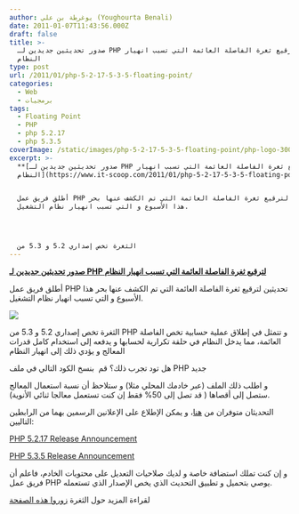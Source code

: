 ```yaml
---
author: يوغرطة بن علي (Youghourta Benali)
date: 2011-01-07T11:43:56.000Z
draft: false
title: >-
  صدور تحديثين جديدين لـ PHP لترقيع ثغرة الفاصلة العائمة التي تسبب انهيار
  النظام 
type: post
url: /2011/01/php-5-2-17-5-3-5-floating-point/
categories:
  - Web
  - برمجيات
tags:
  - Floating Point
  - PHP
  - php 5.2.17
  - php 5.3.5
coverImage: /static/images/php-5-2-17-5-3-5-floating-point/php-logo-300x158.png
excerpt: >-
  **[صدور تحديثين جديدين لـ PHP لترقيع ثغرة الفاصلة العائمة التي تسبب انهيار
  النظام](https://www.it-scoop.com/2011/01/php-5-2-17-5-3-5-floating-point)**


  أطلق فريق عمل PHP تحديثين لترقيع ثغرة الفاصلة العائمة التي تم الكشف عنها بحر
  هذا الأسبوع و التي تسبب انهيار نظام التشغيل.




  الثغرة تخص إصداري 5.2 و 5.3 من
---
```

**[صدور تحديثين جديدين لـ PHP لترقيع ثغرة الفاصلة العائمة التي تسبب انهيار النظام](https://www.it-scoop.com/2011/01/php-5-2-17-5-3-5-floating-point)**

أطلق فريق عمل PHP تحديثين لترقيع ثغرة الفاصلة العائمة التي تم الكشف عنها بحر هذا الأسبوع و التي تسبب انهيار نظام التشغيل.

![](/static/images/php-5-2-17-5-3-5-floating-point/php-logo-300x158.png)

الثغرة تخص إصداري 5.2 و 5.3 من PHP و تتمثل في إطلاق عملية حسابية تخص الفاصلة العائمة، مما يدخل النظام في حلقة تكرارية لحسابها و يدفعه إلى استخدام كامل قدرات المعالج و يؤدي ذلك إلى انهيار النظام

هل تود تجرب ذلك؟ قم  بنسخ الكود التالي في ملف PHP جديد

>

و اطلب ذلك الملف (عبر خادمك المحلي مثلا) و ستلاحظ أن نسبة استعمال المعالج ستصل إلى أقصاها ( قد تصل إلى 50% فقط إن كنت تستعمل معالجا ثنائي الأنوية).

التحديثان متوفران من [هنا](http://php.net/downloads.php)، و يمكن الإطلاع على الإعلانين الرسمين بهما من الرابطين التاليين:

[PHP 5.2.17 Release Announcement](http://www.php.net/releases/5\_2\_17.php)

[PHP 5.3.5 Release Announcement](http://www.php.net/releases/5\_3\_5.php)

و إن كنت تملك استضافة خاصة و لديك صلاحيات التعديل على محتويات الخادم، فاعلم أن فريق عمل PHP يوصي بتحميل و تطبيق التحديث الذي يخص الإصدار الذي تستعمله.

لقراءة المزيد حول الثغرة [زوروا هذه الصفحة](http://www.exploringbinary.com/php-hangs-on-numeric-value-2-2250738585072011e-308/)
